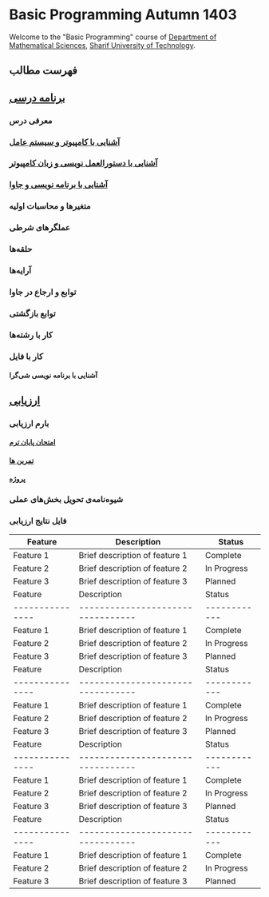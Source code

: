 # Basic Programming Autumn 1403
Welcome to the "Basic Programming" course of [Department of Mathematical Sciences](http://math.sharif.edu), [Sharif University of Technology](https://sharif.edu).



## فهرست مطالب	
## [برنامه درسی](#برنامه-درسی)
### معرفی درس	
### [آشنایی با کامپیوتر و سیستم عامل](#آشنایی-با-کامپیوتر-و-سیستم-عامل)	
### [آشنایی با دستورالعمل نویسی و زبان کامپیوتر](#آشنایی-با-دستورالعمل-نویسی-و-زبان-کامپیوتر)
### [آشنایی با برنامه نویسی و جاوا](#آشنایی-با-برنامه-نویسی-و-جاوا)
### متغیرها و محاسبات اولیه	
### عملگرهای شرطی	
### حلقه‌ها	
### آرایه‌ها	
### توابع و ارجاع در جاوا	
### توابع بازگشتی	
### کار با رشته‌ها	
### کار با فایل	
#### آشنایی با برنامه نویسی شی‌گرا	
## [ارزیابی](#ارزیابی)	
### بارم ارزیابی	
#### [امتحان پایان ترم](#امتحان-پایان-ترم)	
#### [تمرین ها](#تمرین-ها)	
#### [پروژه](#پروژه)	
### شیوه‌نامه‌ی تحویل بخش‌های عملی	
### فایل نتایج ارزیابی







| Feature       | Description                     | Status     |
|---------------|---------------------------------|------------|
| Feature 1     | Brief description of feature 1  | Complete   |
| Feature 2     | Brief description of feature 2  | In Progress|
| Feature 3     | Brief description of feature 3  | Planned    |
| Feature       | Description                     | Status     |
|---------------|---------------------------------|------------|
| Feature 1     | Brief description of feature 1  | Complete   |
| Feature 2     | Brief description of feature 2  | In Progress|
| Feature 3     | Brief description of feature 3  | Planned    |
| Feature       | Description                     | Status     |
|---------------|---------------------------------|------------|
| Feature 1     | Brief description of feature 1  | Complete   |
| Feature 2     | Brief description of feature 2  | In Progress|
| Feature 3     | Brief description of feature 3  | Planned    |
| Feature       | Description                     | Status     |
|---------------|---------------------------------|------------|
| Feature 1     | Brief description of feature 1  | Complete   |
| Feature 2     | Brief description of feature 2  | In Progress|
| Feature 3     | Brief description of feature 3  | Planned    |
| Feature       | Description                     | Status     |
|---------------|---------------------------------|------------|
| Feature 1     | Brief description of feature 1  | Complete   |
| Feature 2     | Brief description of feature 2  | In Progress|
| Feature 3     | Brief description of feature 3  | Planned    |

